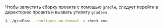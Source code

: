 Чтобы запустить сборку проекта с помощью `gradle`, следует перейти в директорию проекта и вызвать утилиту `gradlew`
```bash
$ ./gradlew --configure-on-demand -x check run
```